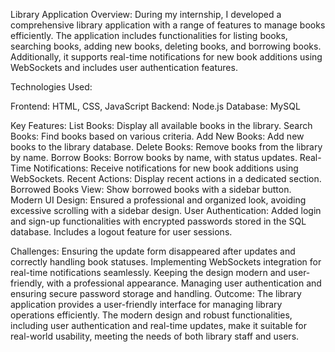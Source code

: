 Library Application
Overview: During my internship, I developed a comprehensive library application with a range of features to manage books efficiently. The application includes functionalities for listing books, searching books, adding new books, deleting books, and borrowing books. Additionally, it supports real-time notifications for new book additions using WebSockets and includes user authentication features.

Technologies Used:

Frontend: HTML, CSS, JavaScript
Backend: Node.js
Database: MySQL

Key Features:
List Books: Display all available books in the library.
Search Books: Find books based on various criteria.
Add New Books: Add new books to the library database.
Delete Books: Remove books from the library by name.
Borrow Books: Borrow books by name, with status updates.
Real-Time Notifications: Receive notifications for new book additions using WebSockets.
Recent Actions: Display recent actions in a dedicated section.
Borrowed Books View: Show borrowed books with a sidebar button.
Modern UI Design: Ensured a professional and organized look, avoiding excessive scrolling with a sidebar design.
User Authentication: Added login and sign-up functionalities with encrypted passwords stored in the SQL database. Includes a logout feature for user sessions.

Challenges:
Ensuring the update form disappeared after updates and correctly handling book statuses.
Implementing WebSockets integration for real-time notifications seamlessly.
Keeping the design modern and user-friendly, with a professional appearance.
Managing user authentication and ensuring secure password storage and handling.
Outcome: The library application provides a user-friendly interface for managing library operations efficiently. The modern design and robust functionalities, including user authentication and real-time updates, make it suitable for real-world usability, meeting the needs of both library staff and users.

